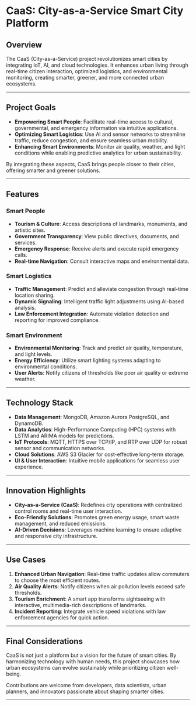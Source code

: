 # CaaS: City-as-a-Service Smart City Platform  

## Overview  
The CaaS (City-as-a-Service) project revolutionizes smart cities by integrating IoT, AI, and cloud technologies. It enhances urban living through real-time citizen interaction, optimized logistics, and environmental monitoring, creating smarter, greener, and more connected urban ecosystems.  

---

## Project Goals  
- **Empowering Smart People**: Facilitate real-time access to cultural, governmental, and emergency information via intuitive applications.  
- **Optimizing Smart Logistics**: Use AI and sensor networks to streamline traffic, reduce congestion, and ensure seamless urban mobility.  
- **Enhancing Smart Environments**: Monitor air quality, weather, and light conditions while enabling predictive analytics for urban sustainability.  

By integrating these aspects, CaaS brings people closer to their cities, offering smarter and greener solutions.  

---

## Features  

### Smart People  
- **Tourism & Culture**: Access descriptions of landmarks, monuments, and artistic sites.  
- **Government Transparency**: View public directives, documents, and services.  
- **Emergency Response**: Receive alerts and execute rapid emergency calls.  
- **Real-time Navigation**: Consult interactive maps and environmental data.  

### Smart Logistics  
- **Traffic Management**: Predict and alleviate congestion through real-time location sharing.  
- **Dynamic Signaling**: Intelligent traffic light adjustments using AI-based analysis.  
- **Law Enforcement Integration**: Automate violation detection and reporting for improved compliance.  

### Smart Environment  
- **Environmental Monitoring**: Track and predict air quality, temperature, and light levels.  
- **Energy Efficiency**: Utilize smart lighting systems adapting to environmental conditions.  
- **User Alerts**: Notify citizens of thresholds like poor air quality or extreme weather.  

---

## Technology Stack  
- **Data Management**: MongoDB, Amazon Aurora PostgreSQL, and DynamoDB.  
- **Data Analytics**: High-Performance Computing (HPC) systems with LSTM and ARIMA models for predictions.  
- **IoT Protocols**: MQTT, HTTPS over TCP/IP, and RTP over UDP for robust sensor and communication networks.  
- **Cloud Solutions**: AWS S3 Glacier for cost-effective long-term storage.  
- **UI & User Interaction**: Intuitive mobile applications for seamless user experience.  

---

## Innovation Highlights  
- **City-as-a-Service (CaaS)**: Redefines city operations with centralized control rooms and real-time user interaction.  
- **Eco-Friendly Solutions**: Promotes green energy usage, smart waste management, and reduced emissions.  
- **AI-Driven Decisions**: Leverages machine learning to ensure adaptive and responsive city infrastructure.  

---

## Use Cases  
1. **Enhanced Urban Navigation**: Real-time traffic updates allow commuters to choose the most efficient routes.  
2. **Air Quality Alerts**: Notify citizens when air pollution levels exceed safe thresholds.  
3. **Tourism Enrichment**: A smart app transforms sightseeing with interactive, multimedia-rich descriptions of landmarks.  
4. **Incident Reporting**: Integrate vehicle speed violations with law enforcement agencies for quick action.  

---

## Final Considerations  
CaaS is not just a platform but a vision for the future of smart cities. By harmonizing technology with human needs, this project showcases how urban ecosystems can evolve sustainably while prioritizing citizen well-being.  

Contributions are welcome from developers, data scientists, urban planners, and innovators passionate about shaping smarter cities.  

---
